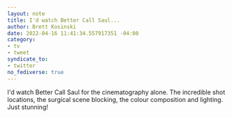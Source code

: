 ```yaml
---
layout: note
title: I'd watch Better Call Saul...
author: Brett Kosinski
date: 2022-04-16 11:41:34.557917351 -04:00
category:
- tv
- tweet
syndicate_to:
- twitter
no_fediverse: true
---
```

I'd watch Better Call Saul for the cinematography alone. The incredible shot locations, the surgical scene blocking, the colour composition and lighting. Just stunning!